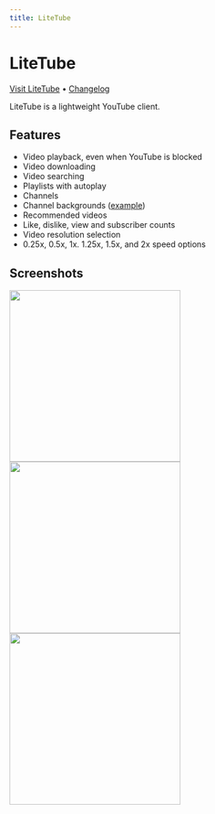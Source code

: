 ```yaml
---
title: LiteTube
---
```

# LiteTube
[Visit LiteTube](https://yt.dorper.me) &bull; [Changelog](https://yt.dorper.me/changelog.txt)

LiteTube is a lightweight YouTube client.

## Features
- Video playback, even when YouTube is blocked
- Video downloading
- Video searching
- Playlists with autoplay
- Channels
- Channel backgrounds ([example](https://yt.dorper.me/channel.php?c=pewdiepie))
- Recommended videos
- Like, dislike, view and subscriber counts
- Video resolution selection
- 0.25x, 0.5x, 1x. 1.25x, 1.5x, and 2x speed options

## Screenshots
<div class="screenshots">
  <a href="{{"/media/img/litetube/screenshot1.png"|relative_url}}"><img src="{{"/media/img/litetube/screenshot1.png"|relative_url}}" height="300" width="300"></a>
  <a href="{{"/media/img/litetube/screenshot2.png"|relative_url}}"><img src="{{"/media/img/litetube/screenshot2.png"|relative_url}}" height="300" width="300"></a>
  <a href="{{"/media/img/litetube/screenshot3.png"|relative_url}}"><img src="{{"/media/img/litetube/screenshot3.png"|relative_url}}" height="300" width="300"></a>
</div>

<link rel="stylesheet" href="../../assets/css/lightbox.css">
<script src="{{"/assets/js/lightbox.js"|relative_url}}"></script>
<script>new SimpleLightbox({elements: '.screenshots a'});</script>
